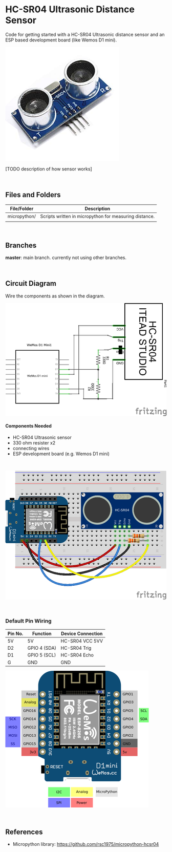 # HC-SR04 Ultrasonic Distance Sensor

Code for getting started with a HC-SR04 Ultrasonic distance sensor and an ESP based development board (like Wemos D1 mini).

![sensor](assets/hc-sr04-sensor.jpg)

[TODO description of how sensor works]

<br>

## Files and Folders

| File/Folder | Description |
|--- | --- |
| micropython/ | Scripts written in micropython for measuring distance. |
|  |  |

<br>

## Branches

**master**: main branch. currently not using other branches.

<br>

## Circuit Diagram
Wire the components as shown in the diagram.

![circuit diagram](assets/hc-sr04-sensor-circuit-diagram_schem.png)

#### Components Needed
* HC-SR04 Ultrasonic sensor
* 330 ohm resister x2
* connecting wires
* ESP development board (e.g. Wemos D1 mini)


<br />

![breadboard diagram](assets/hc-sr04-sensor-circuit-diagram_bb.png)

<br />

### Default Pin Wiring

| Pin No. | Function | Device Connection |
| --- | --- | --- |
| 5V | 5V | HC-SR04 VCC 5VV |
| D2 | GPIO 4 (SDA) | HC-SR04 Trig |
| D1 | GPIO 5 (SCL) | HC-SR04 Echo |
| G | GND | GND |

![pin diagram](assets/WEMOS-D1-Mini.png)

<br>

## References

* Micropython library: https://github.com/rsc1975/micropython-hcsr04
